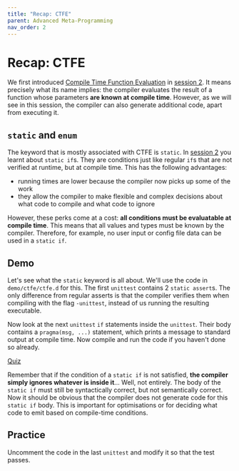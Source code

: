 ```yaml
---
title: "Recap: CTFE"
parent: Advanced Meta-Programming
nav_order: 2
---
```

# Recap: CTFE

We first introduced [Compile Time Function Evaluation](https://tour.dlang.org/tour/en/gems/compile-time-function-evaluation-ctfe) in [session 2](../meta-intro/ctfe.md).
It means precisely what its name implies: the compiler evaluates the result of a function whose parameters **are known at compile time**.
However, as we will see in this session, the compiler can also generate additional code, apart from executing it.

## `static` and `enum`

The keyword that is mostly associated with CTFE is `static`.
In [session 2](../meta-intro/static-if.md) you learnt about `static if`s.
They are conditions just like regular `if`s that are not verified at runtime, but at compile time.
This has the following advantages:
- running times are lower because the compiler now picks up some of the work
- they allow the compiler to make flexible and complex decisions about what code to compile and what code to ignore

However, these perks come at a cost: **all conditions must be evaluatable at compile time**.
This means that all values and types must be known by the compiler.
Therefore, for example, no user input or config file data can be used in a `static if`.

## Demo

Let's see what the `static` keyword is all about.
We'll use the code in `demo/ctfe/ctfe.d` for this.
The first `unittest` contains 2 `static assert`s.
The only difference from regular asserts is that the compiler verifies them when compiling with the flag `-unittest`, instead of us running the resulting executable.

Now look at the next `unittest` `if` statements inside the `unittest`.
Their body contains a `pragma(msg, ...)` statement, which prints a message to standard output at compile time.
Now compile and run the code if you haven't done so already.

[Quiz](./quiz/if-vs-static-if.md)

Remember that if the condition of a `static if` is not satisfied, **the compiler simply ignores whatever is inside it**...
Well, not entirely.
The body of the `static if` must still be syntactically correct, but not semantically correct.
Now it should be obvious that the compiler does not generate code for this `static if` body.
This is important for optimisations or for deciding what code to emit based on compile-time conditions.

## Practice

Uncomment the code in the last `unittest` and modify it so that the test passes.